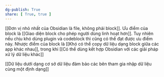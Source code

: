 ```yaml
---
dg-publish: True
share: [ True, true ]
---
```

[[Đơn vị nhỏ nhất của Obsidian là file, không phải block]]. Ưu điểm của block là [[Giao diện block cho phép người dùng linh hoạt hơn]]. Tuy nhiên nếu chịu khó dùng plugin và codeblock thì cũng có thể đạt được ưu điểm này. Nhược điểm của block là [[Khó có thể copy dữ liệu dạng block giữa các app khác nhau]], trong khi [[Có thể dùng kết hợp Obsidian với các giải pháp xử lý dữ liệu khác]]

[[Dữ liệu dưới dạng cơ sở dữ liệu đảm bảo các bên tham gia nhập dữ liệu cùng một định dạng]]